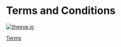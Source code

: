 # Terms and Conditions

[![theeye.io](https://theeye.io/img/logo2.png)](https://theeye.io/en/index.html)

[Terms](https://theeye.io/terms.html)
